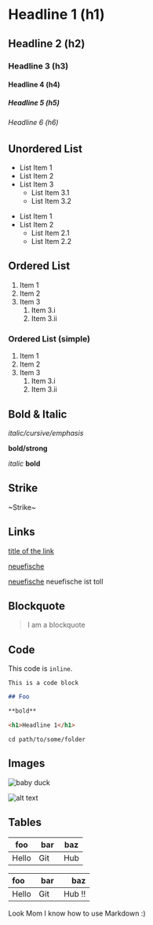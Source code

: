 # Headline 1 (h1)
## Headline 2 (h2)
### Headline 3 (h3)
#### Headline 4 (h4)
##### Headline 5 (h5)
###### Headline 6 (h6)

## Unordered List

* List Item 1
* List Item 2
* List Item 3
   * List Item 3.1
   * List Item 3.2

- List Item 1
- List Item 2
   - List Item 2.1
   - List Item 2.2


## Ordered List

1. Item 1
2. Item 2
3. Item 3
   1. Item 3.i
   2. Item 3.ii

### Ordered List (simple)

1. Item 1
1. Item 2
1. Item 3
   1. Item 3.i
   1. Item 3.ii


## Bold & Italic

*italic/cursive/emphasis*

**bold/strong**

_italic_
__bold__


## Strike

~Strike~


## Links

[title of the link](https://www.neuefische.de)

[neuefische][neuefische]

[neuefische][neuefische] neuefische ist toll


## Blockquote

> I am a blockquote


## Code

This code is `inline`.

```
This is a code block
```

```md
## Foo

**bold**
```

```html
<h1>Headline 1</h1>
```

```shell
cd path/to/some/folder
```


## Images

![baby duck](https://user-images.githubusercontent.com/15978350/160430643-ced20c7e-1579-4621-aef6-a1817100c038.jpeg)


![alt text](https://images.unsplash.com/photo-1579822269843-3769559ce9bc?ixlib=rb-1.2.1&ixid=MnwxMjA3fDB8MHxwaG90by1wYWdlfHx8fGVufDB8fHx8&auto=format&fit=crop&w=1846&q=80)


## Tables

| foo | bar | baz |
| --- | --- | --- |
| Hello | Git | Hub |

| foo | bar | baz |
| :--- | --- | ---: |
| Hello | Git | Hub !! |


Look Mom I know how to use Markdown :)

[neuefische]: https://www.neuefische.de
[google]: https://www.google.com
